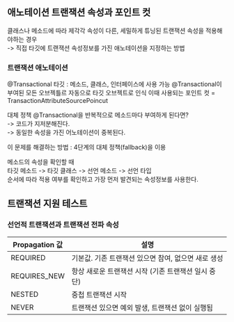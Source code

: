 ## 애노테이션 트랜잭션 속성과 포인트 컷

클래스나 메소드에 따라 제각각 속성이 다른, 세밀하게 튜닝된 트랜잭션 속성을 적용해야하는 경우
 <br> ->
직접 타깃에 트랜잭션 속성정보를 가진 애노테이션을 지정하는 방법

### 트랜잭션 애노테이션

@Transactional
타깃 : 메소드, 클래스, 인터페이스에 사용 가능
@Transactional이 부여된 모든 오브젝틀르 자동으로 타깃 오브젝트로 인식 이때 사용되는 포인트 컷 = TransactionAttributeSourcePoincut

대체 정책
@Transactional을 반복적으로 메소드마다 부여하게 된다면?
<br> -> 코드가 지저분해진다.
<br> -> 동일한 속성을 가진 어노테이션이 중복된다.

이 문제를 해결하는 방법 : 4단계의 대체 정책(fallback)을 이용

메소드의 속성을 확인할 때
<br> 타깃 메소드 -> 타깃 클래스 -> 선언 메소드 -> 선언 타입<br>
순서에 따라 적용 여부를 확인하고 가장 먼저 발견되는 속성정보를 사용한다.


## 트랜잭션 지원 테스트

### 선언적 트랜잭션과 트랜잭션 전파 속성

|Propagation 값| 설명   |
|------|------|
|REQUIRED|기본값. 기존 트랜잭션 있으면 참여, 없으면 새로 생성|
|REQUIRES_NEW|항상 새로운 트랜잭션 시작 (기존 트랜잭션 일시 중단)|
|NESTED|중첩 트랜잭션 시작|
|NEVER|트랜잭션 있으면 예외 발생, 트랜잭션 없이 실행됨|
	
	